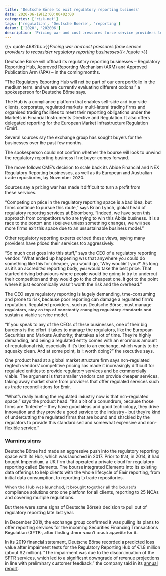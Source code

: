 ```yaml
---
title: 'Deutsche Börse to exit regulatory reporting business'
date: 2020-06-19T12:00:00+02:00
categories: ['risk-net']
tags: ['regulation', 'Deutsche Boerse', 'reporting']
datum: ['2020', '202006']
description: 'Pricing war and cost pressures force service providers to reconsider regulatory reporting businesses'
---
```


{{< quote 4682b4 >}}_Pricing war and cost pressures force service providers to reconsider regulatory reporting businesses_{{< /quote >}}

Deutsche Börse will offload its regulatory reporting businesses – Regulatory Reporting Hub, Approved Reporting Mechanism (ARM) and Approved Publication Arm (APA) – in the coming months.

“The Regulatory Reporting Hub will not be part of our core portfolio in the medium term, and we are currently evaluating different options,” a spokesperson for Deutsche Börse says.

The Hub is a compliance platform that enables sell-side and buy-side clients, corporates, regulated markets, multi-lateral trading firms and organised trading facilities to meet their reporting obligations under the Markets in Financial Instruments Directive and Regulation. It also offers delegated reporting for the European Market Infrastructure Regulation (Emir).

Several sources say the exchange group has sought buyers for the businesses over the past few months.

The spokesperson could not confirm whether the bourse will look to unwind the regulatory reporting business if no buyer comes forward.

The move follows CME’s decision to scale back its Abide Financial and NEX Regulatory Reporting businesses, as well as its European and Australian trade repositories, by November 2020.

Sources say a pricing war has made it difficult to turn a profit from these services.

“Competing on price in the regulatory reporting space is a bad idea, but firms continue to pursue this route,” says Brian Lynch, global head of regulatory reporting services at Bloomberg. “Indeed, we have seen this approach from competitors who are trying to win this Abide business. It is a race to the bottom and I believe unless something changes, we will see more firms exit this space due to an unsustainable business model.”

Other regulatory reporting experts echoed these views, saying many providers have priced their services too aggressively.

“So much cost goes into this stuff,” says the CEO of a regulatory reporting vendor. “What ended up happening was that anywhere you could do something like this for cheaper, you would go, ‘Why wouldn’t you?’ As long as it’s an accredited reporting body, you would take the best price. That started driving behaviours where people would be going to try to undercut their competition and they would go to the cheapest one. It got to the point where it just economically wasn’t worth the risk and the overhead.”

The CEO says regulatory reporting is hugely demanding, time-consuming and prone to risk, because poor reporting can damage a regulated firm’s reputation. Regulated providers, such as Deutsche Börse, must manage regulators, stay on top of constantly changing regulatory standards and sustain a viable service model.

“If you speak to any of the CEOs of these businesses, one of their big burdens is the effort it takes to manage the regulators, like the European Securities and Markets Authority; that takes a lot of time. They’re highly demanding, and being a regulated entity comes with an enormous amount of reputational risk, especially if it’s tied to an exchange, which wants to be squeaky clean. And at some point, is it worth doing?” the executive says.

One product head at a global market structure firm says non-regulated regtech vendors’ competitive pricing has made it increasingly difficult for regulated entities to provide regulatory services and be commercially viable. The argument is that smaller vendors can provide cheaper services, taking away market share from providers that offer regulated services such as trade reconciliations for Emir.

“What’s really hurting the regulated industry now is that non-regulated space,” says the product head. “It’s a bit of a conundrum, because those firms are ‘fintechy’ – they have good ideas and good technology, they drive innovation and they provide a good service to the industry – but they’re kind of undercutting the regulated firms that are bound and shackled by the regulators to provide this standardised and somewhat expensive and non-flexible service.”

### Warning signs 

Deutsche Börse had made an aggressive push into the regulatory reporting space with its Hub, which was launched in 2017. Prior to that, in 2014, it had bought Impendium, a UK firm that operated a private cloud for regulatory reporting called Elements. The bourse integrated Elements into its existing data offerings to help clients with the whole lifecycle of Emir reporting, from initial data consumption, to reporting to trade repositories.

When the Hub was launched, it brought together all the bourse’s compliance solutions onto one platform for all clients, reporting to 25 NCAs and covering multiple regulations.

But there were some signs of Deutsche Börse’s decision to pull out of regulatory reporting late last year.

In December 2019, the exchange group confirmed it was pulling its plans to offer reporting services for the incoming Securities Financing Transactions Regulation (SFTR), after finding there wasn’t much appetite for it.

In its 2019 financial statement, Deutsche Börse recorded a predicted loss value after impairment tests for the Regulatory Reporting Hub of €1.8 million (about $2 million). “The impairment was due to the discontinuation of the SFTR services, which led to a significant downgrade of revenue projections in line with preliminary customer feedback,” the company said in its [annual report](https://www.deutsche-boerse.com/resource/blob/1749802/d649d7103d9d54b62f613b58ce0e73bb/data/DBG-notes-AR-2019.pdf).

